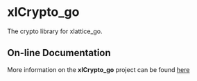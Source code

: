 # xlCrypto_go

The crypto library for xlattice_go.

## On-line Documentation

More information on the **xlCrypto_go** project can be found [here](https://jddixon.github.io/xlCrypto_go)
